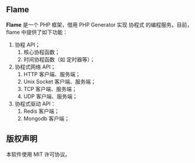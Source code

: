 ## Flame
**Flame** 是一个 PHP 框架，借用 PHP Generator 实现 协程式 的编程服务。目前，flame 中提供了如下功能：
1. 协程 API；
	1. 核心协程函数；
	2. 时间协程函数（如 定时器等）；
2. 协程式网络 API；
	1. HTTP 客户端、服务端；
	2. Unix Socket 客户端、服务端；
	3. TCP 客户端、服务端；
	4. UDP 客户端、服务端；
3. 协程式驱动 API：
	1. Redis 客户端；
	2. Mongodb 客户端；

## 版权声明
本软件使用 MIT 许可协议。

